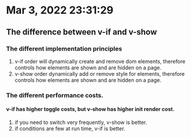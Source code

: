 # Mar 3, 2022 23:31:29
## The difference between v-if and v-show
### The different implementation principles
1. v-if order will dynamically create and remove dom elements, therefore controls how elements are shown and are hidden on a page.
2. v-show order dynamically add or remove style for elements, therefore controls how elements are shown and are hidden on a page. 
### The different performance costs.
#### v-if has higher toggle costs, but v-show has higher init render cost.
1. if you need to switch very frequently, v-show is better. 
2. if conditions are few at run time, v-if is better.
   